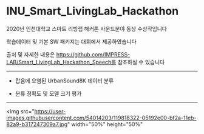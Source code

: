 # INU_Smart_LivingLab_Hackathon

2020년 인천대학교 스마트 리빙랩 해커톤 사운드분야 동상 수상작입니다

학습데이터 및 기본 SW 패키지는 대회에서 제공하였습니다

출처 및 자세한 내용은 https://github.com/IMPRESS-LAB/Smart_LivingLab_Hackathon_Speech를 참조하실 수 있습니다

---------------------------------------

- 잡음에 오염된 UrbanSound8K 데이터 분류

- 분류 정확도 및 모델 크기 평가

-------------------------------------------

<img src="https://user-images.githubusercontent.com/54014203/119818322-05192e00-bf2a-11eb-82a9-b317247309a7.jpg" width="50%" height="50%"
